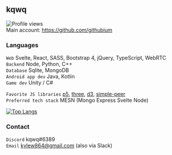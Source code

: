 ## kqwq
![Profile views](https://gpvc.arturio.dev/kqwq)  
Main account: https://github.com/githubium

### Languages

`Web` Svelte, React, SASS, Bootstrap 4, jQuery, TypeScript, WebRTC<br>
`Backend` Node, Python, C++<br>
`Database` Sqlite, MongoDB<br>
`Android app dev` Java, Kotlin<br>
`Game dev` Unity / C#

`Favorite JS libraries` [p5](https://p5js.org/), [three](https://threejs.org/), [d3](https://d3js.org/), [simple-peer](https://www.npmjs.com/package/simple-peer)<br>
`Preferred tech stack` MESN (Mongo Express Svelte Node)

[![Top Langs](https://github-readme-stats.vercel.app/api/top-langs/?username=kqwq)](https://github.com/anuraghazra/github-readme-stats)

### Contact

`Discord` kqwq#6389<br>
`Email` kylew864@gmail.com (also via Slack)
